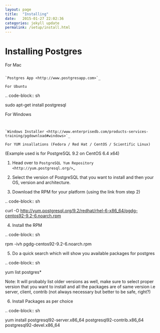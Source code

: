 ```yaml
---
layout: page
title:  "Installing"
date:   2015-01-27 22:02:36
categories: jekyll update
permalink: /setup/install.html
---
```


Installing Postgres
===================

For Mac
~~~~~~~

`Postgres App <http://www.postgresapp.com>`_

For Ubuntu
~~~~~~~~~~

.. code-block:: sh

sudo apt-get install postgresql

For Windows
~~~~~~~~~~~


`Windows Installer <http://www.enterprisedb.com/products-services-training/pgdownload#windows>`_

For YUM insallations (Fedora / Red Hat / CentOS / Scientific Linux)
~~~~~~~~~~~

(Example used is for PostgreSQL 9.2 on CentOS 6.4 x64)

1. Head over to `PostgreSQL Yum Repository <http://yum.postgresql.org/>`_

2. Select the version of PostgreSQL that you want to install and then your OS, version and architecture.

3. Download the RPM for your platform (using the link from step 2)

.. code-block:: sh

curl -O http://yum.postgresql.org/9.2/redhat/rhel-6-x86_64/pgdg-centos92-9.2-6.noarch.rpm

4. Install the RPM

.. code-block:: sh

rpm -ivh pgdg-centos92-9.2-6.noarch.rpm

5. Do a quick search which will show you available packages for postgres

.. code-block:: sh

yum list postgres*

Note: It will probably list older versions as well, make sure to select proper version that you want to install and all the packages are of same version i.e server, client, contrib (not always necessary but better to be safe, right?)

6. Install Packages as per choice

.. code-block:: sh

yum install postgresql92-server.x86_64 postgresql92-contrib.x86_64 postgresql92-devel.x86_64
